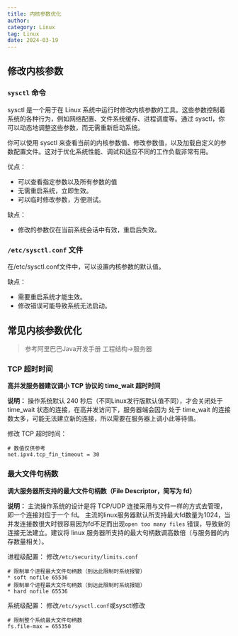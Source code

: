 ```yaml
---
title: 内核参数优化
author:
category: Linux
tag: Linux
date: 2024-03-19
---
```


## 修改内核参数

### `sysctl` 命令

sysctl 是一个用于在 Linux 系统中运行时修改内核参数的工具。这些参数控制着系统的各种行为，例如网络配置、文件系统缓存、进程调度等。通过
sysctl，你可以动态地调整这些参数，而无需重新启动系统。

你可以使用 sysctl 来查看当前的内核参数值、修改参数值，以及加载自定义的参数配置文件。这对于优化系统性能、调试和适应不同的工作负载非常有用。

优点：

* 可以查看指定参数以及所有参数的值
* 无需重启系统，立即生效。
* 可以临时修改参数，方便测试。

缺点：

* 修改的参数仅在当前系统会话中有效，重启后失效。

### `/etc/sysctl.conf` 文件

在/etc/sysctl.conf文件中，可以设置内核参数的默认值。

缺点：

* 需要重启系统才能生效。
* 修改错误可能导致系统无法启动。

## 常见内核参数优化

> 参考阿里巴巴Java开发手册 工程结构->服务器

### TCP 超时时间

**高并发服务器建议调小 TCP 协议的 time_wait 超时时间**

**说明：** 操作系统默认 240 秒后（不同Linux发行版默认值不同），才会关闭处于 time_wait 状态的连接，在高并发访问下，服务器端会因为
处于 time_wait 的连接数太多，可能无法建立新的连接，所以需要在服务器上调小此等待值。

修改 TCP 超时时间：

```shell
# 数值仅供参考
net.ipv4.tcp_fin_timeout = 30
```

### 最大文件句柄数

**调大服务器所支持的最大文件句柄数（File Descriptor，简写为 fd）**

**说明：** 主流操作系统的设计是将 TCP/UDP 连接采用与文件一样的方式去管理，即一个连接对应于一个 fd。
主流的linux服务器默认所支持最大fd数量为1024，当并发连接数很大时很容易因为fd不足而出现`open too many files`
错误，导致新的连接无法建立。建议将 linux 服务器所支持的最大句柄数调高数倍（与服务器的内存数量相关）。

进程级配置：
修改`/etc/security/limits.conf`

```shell
# 限制单个进程最大文件句柄数（到达此限制时系统报警）
* soft nofile 65536
# 限制单个进程最大文件句柄数（到达此限制时系统报错）
* hard nofile 65536
```

系统级配置：
修改`/etc/sysctl.conf`或sysctl修改
```shell
# 限制整个系统最大文件句柄数
fs.file-max = 655350
```



